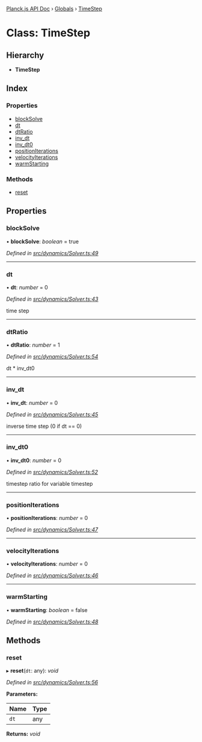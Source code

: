 [Planck.js API Doc](../README.md) › [Globals](../globals.md) › [TimeStep](timestep.md)

# Class: TimeStep

## Hierarchy

* **TimeStep**

## Index

### Properties

* [blockSolve](timestep.md#blocksolve)
* [dt](timestep.md#dt)
* [dtRatio](timestep.md#dtratio)
* [inv_dt](timestep.md#inv_dt)
* [inv_dt0](timestep.md#inv_dt0)
* [positionIterations](timestep.md#positioniterations)
* [velocityIterations](timestep.md#velocityiterations)
* [warmStarting](timestep.md#warmstarting)

### Methods

* [reset](timestep.md#reset)

## Properties

###  blockSolve

• **blockSolve**: *boolean* = true

*Defined in [src/dynamics/Solver.ts:49](https://github.com/shakiba/planck.js/blob/b8c946c/src/dynamics/Solver.ts#L49)*

___

###  dt

• **dt**: *number* = 0

*Defined in [src/dynamics/Solver.ts:43](https://github.com/shakiba/planck.js/blob/b8c946c/src/dynamics/Solver.ts#L43)*

time step

___

###  dtRatio

• **dtRatio**: *number* = 1

*Defined in [src/dynamics/Solver.ts:54](https://github.com/shakiba/planck.js/blob/b8c946c/src/dynamics/Solver.ts#L54)*

dt * inv_dt0

___

###  inv_dt

• **inv_dt**: *number* = 0

*Defined in [src/dynamics/Solver.ts:45](https://github.com/shakiba/planck.js/blob/b8c946c/src/dynamics/Solver.ts#L45)*

inverse time step (0 if dt == 0)

___

###  inv_dt0

• **inv_dt0**: *number* = 0

*Defined in [src/dynamics/Solver.ts:52](https://github.com/shakiba/planck.js/blob/b8c946c/src/dynamics/Solver.ts#L52)*

timestep ratio for variable timestep

___

###  positionIterations

• **positionIterations**: *number* = 0

*Defined in [src/dynamics/Solver.ts:47](https://github.com/shakiba/planck.js/blob/b8c946c/src/dynamics/Solver.ts#L47)*

___

###  velocityIterations

• **velocityIterations**: *number* = 0

*Defined in [src/dynamics/Solver.ts:46](https://github.com/shakiba/planck.js/blob/b8c946c/src/dynamics/Solver.ts#L46)*

___

###  warmStarting

• **warmStarting**: *boolean* = false

*Defined in [src/dynamics/Solver.ts:48](https://github.com/shakiba/planck.js/blob/b8c946c/src/dynamics/Solver.ts#L48)*

## Methods

###  reset

▸ **reset**(`dt`: any): *void*

*Defined in [src/dynamics/Solver.ts:56](https://github.com/shakiba/planck.js/blob/b8c946c/src/dynamics/Solver.ts#L56)*

**Parameters:**

Name | Type |
------ | ------ |
`dt` | any |

**Returns:** *void*
